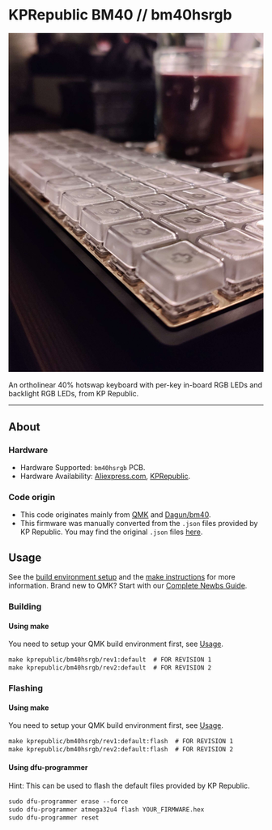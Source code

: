 # KPRepublic BM40 // bm40hsrgb
![BM40 RGB](bm40.jpg)

An ortholinear 40% hotswap keyboard with per-key in-board RGB LEDs and backlight RGB LEDs, from KP Republic.

---

## About
### Hardware
* Hardware Supported: `bm40hsrgb` PCB.
* Hardware Availability: [Aliexpress.com](https://www.aliexpress.com/item/4001147779116.html), [KPRepublic](https://kprepublic.com/products/bm40-rgb-40-hot-swap-custom-mechanical-keyboard-pcb-qmk-underglow-type-c-planck?_pos=3&_sid=19edea37a&_ss=r&variant=34736434086051).
### Code origin
* This code originates mainly from [QMK](https://github.com/qmk/qmk_firmware) and [Dagun/bm40](https://github.com/Dagun/bm40).
* This firmware was manually converted from the `.json` files provided by KP Republic. You may find the original `.json` files [here](https://drive.google.com/drive/folders/1tlTHQIFcluK2mjZ4UbbKCsdRLgSRSPw6).

## Usage
See the [build environment setup](https://docs.qmk.fm/#/getting_started_build_tools) and the [make instructions](https://docs.qmk.fm/#/getting_started_make_guide) for more information. Brand new to QMK? Start with our [Complete Newbs Guide](https://docs.qmk.fm/#/newbs).

### Building
#### Using make
You need to setup your QMK build environment first, see [Usage](#usage).
```
make kprepublic/bm40hsrgb/rev1:default  # FOR REVISION 1
make kprepublic/bm40hsrgb/rev2:default  # FOR REVISION 2
```

### Flashing
#### Using make
You need to setup your QMK build environment first, see [Usage](#usage).
```
make kprepublic/bm40hsrgb/rev1:default:flash  # FOR REVISION 1
make kprepublic/bm40hsrgb/rev2:default:flash  # FOR REVISION 2
```
#### Using dfu-programmer
Hint: This can be used to flash the default files provided by KP Republic.
```
sudo dfu-programmer erase --force
sudo dfu-programmer atmega32u4 flash YOUR_FIRMWARE.hex
sudo dfu-programmer reset
```

<br>
